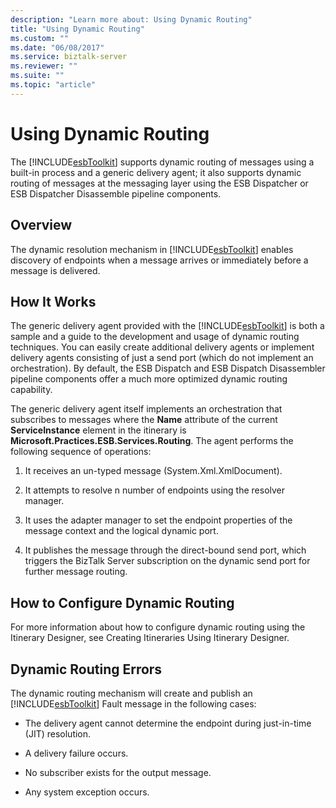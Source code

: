 ```yaml
---
description: "Learn more about: Using Dynamic Routing"
title: "Using Dynamic Routing"
ms.custom: ""
ms.date: "06/08/2017"
ms.service: biztalk-server
ms.reviewer: ""
ms.suite: ""
ms.topic: "article"
---
```

# Using Dynamic Routing
The [!INCLUDE[esbToolkit](../includes/esbtoolkit-md.md)] supports dynamic routing of messages using a built-in process and a generic delivery agent; it also supports dynamic routing of messages at the messaging layer using the ESB Dispatcher or ESB Dispatcher Disassemble pipeline components.  
  
## Overview  
 The dynamic resolution mechanism in [!INCLUDE[esbToolkit](../includes/esbtoolkit-md.md)] enables discovery of endpoints when a message arrives or immediately before a message is delivered.  
  
## How It Works  
 The generic delivery agent provided with the [!INCLUDE[esbToolkit](../includes/esbtoolkit-md.md)] is both a sample and a guide to the development and usage of dynamic routing techniques. You can easily create additional delivery agents or implement delivery agents consisting of just a send port (which do not implement an orchestration). By default, the ESB Dispatch and ESB Dispatch Disassembler pipeline components offer a much more optimized dynamic routing capability.  
  
 The generic delivery agent itself implements an orchestration that subscribes to messages where the **Name** attribute of the current **ServiceInstance** element in the itinerary is **Microsoft.Practices.ESB.Services.Routing**. The agent performs the following sequence of operations:  
  
1.  It receives an un-typed message (System.Xml.XmlDocument).  
  
2.  It attempts to resolve n number of endpoints using the resolver manager.  
  
3.  It uses the adapter manager to set the endpoint properties of the message context and the logical dynamic port.  
  
4.  It publishes the message through the direct-bound send port, which triggers the BizTalk Server subscription on the dynamic send port for further message routing.  
  
## How to Configure Dynamic Routing  
 For more information about how to configure dynamic routing using the Itinerary Designer, see Creating Itineraries Using Itinerary Designer.  
  
## Dynamic Routing Errors  
 The dynamic routing mechanism will create and publish an [!INCLUDE[esbToolkit](../includes/esbtoolkit-md.md)] Fault message in the following cases:  
  
-   The delivery agent cannot determine the endpoint during just-in-time (JIT) resolution.  
  
-   A delivery failure occurs.  
  
-   No subscriber exists for the output message.  
  
-   Any system exception occurs.

